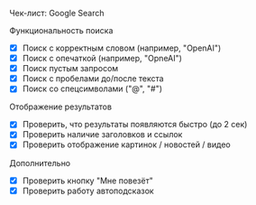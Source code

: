 Чек-лист: Google Search

 Функциональность поиска
- [x] Поиск с корректным словом (например, "OpenAI")
- [x] Поиск с опечаткой (например, "OpneAI")
- [x] Поиск пустым запросом
- [x] Поиск с пробелами до/после текста
- [x] Поиск со спецсимволами ("@", "#")

 Отображение результатов
- [x] Проверить, что результаты появляются быстро (до 2 сек)
- [x] Проверить наличие заголовков и ссылок
- [x] Проверить отображение картинок / новостей / видео

 Дополнительно
- [x] Проверить кнопку "Мне повезёт"
- [x] Проверить работу автоподсказок
